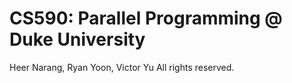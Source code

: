 # CS590: Parallel Programming @ Duke University

Heer Narang, Ryan Yoon, Victor Yu
All rights reserved.
